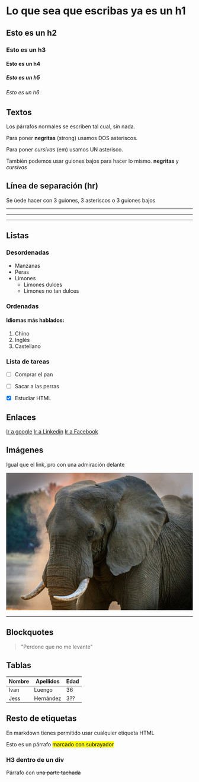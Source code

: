 <!-- Esto sería un comentario de toda la vida -->

<!-- Cabeceras  -->
# Lo que sea que escribas ya es un h1
## Esto es un h2
### Esto es un h3
#### Esto es un h4
##### Esto es un h5
###### Esto es un h6


## Textos 

Los párrafos normales se escriben tal cual, sin nada.

Para poner **negritas** (strong) usamos DOS asteriscos.

Para poner *cursivas* (em) usamos UN asterisco.

También podemos usar guiones bajos para hacer lo mismo.
__negritas__ y _cursivas_


## Línea de separación (hr)
Se ùede hacer con 3 guiones, 3 asteriscos o 3 guiones bajos

---
***
___


## Listas
### Desordenadas

* Manzanas
* Peras
* Limones
  * Limones dulces
  * Limones no tan dulces

### Ordenadas

#### Idiomas más hablados:
1. Chino
1. Inglés
2. Castellano

### Lista de tareas

- [ ] Comprar el pan
- [ ] Sacar a las perras
- [x] Estudiar HTML


## Enlaces

[Ir a google](https://google.com)
[Ir a Linkedin](https://linkedin.com)
[Ir a Facebook](https://www.facebook.com/)

## Imágenes
Igual que el link, pro con una admiración delante

![Elefante africano](../04-media/assets/img/elefante.jpg)


---

## Blockquotes

> "Perdone que no me levante"


## Tablas

|Nombre|Apellidos|Edad|
|------|---------|----|
|Ivan  | Luengo  | 36 |
|Jess|Hernández|3??|


## Resto de etiquetas

En markdown tienes permitido usar cualquier etiqueta HTML

Esto es un párrafo <mark>marcado con subrayador</mark>

<div id="lo-que-sea">

  ### H3 dentro de un div

  Párrafo con <del>una parte tachada</del>

</div>
